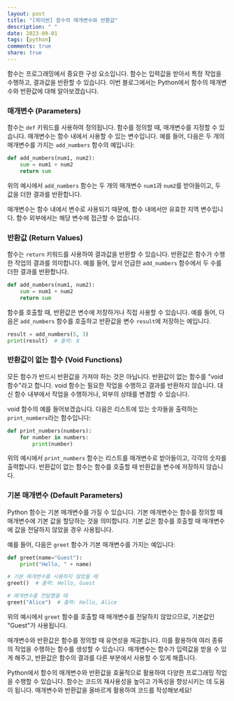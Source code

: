 ```yaml
---
layout: post
title: "[파이썬] 함수의 매개변수와 반환값"
description: " "
date: 2023-09-01
tags: [python]
comments: true
share: true
---
```


함수는 프로그래밍에서 중요한 구성 요소입니다. 함수는 입력값을 받아서 특정 작업을 수행하고, 결과값을 반환할 수 있습니다. 이번 블로그에서는 Python에서 함수의 매개변수와 반환값에 대해 알아보겠습니다.

### 매개변수 (Parameters)

함수는 `def` 키워드를 사용하여 정의됩니다. 함수를 정의할 때, 매개변수를 지정할 수 있습니다. 매개변수는 함수 내에서 사용할 수 있는 변수입니다. 예를 들어, 다음은 두 개의 매개변수를 가지는 `add_numbers` 함수의 예입니다:

```python
def add_numbers(num1, num2):
    sum = num1 + num2
    return sum
```

위의 예시에서 `add_numbers` 함수는 두 개의 매개변수 `num1`과 `num2`를 받아들이고, 두 값을 더한 결과를 반환합니다.

매개변수는 함수 내에서 변수로 사용되기 때문에, 함수 내에서만 유효한 지역 변수입니다. 함수 외부에서는 해당 변수에 접근할 수 없습니다.

### 반환값 (Return Values)

함수는 `return` 키워드를 사용하여 결과값을 반환할 수 있습니다. 반환값은 함수가 수행한 작업의 결과를 의미합니다. 예를 들어, 앞서 언급한 `add_numbers` 함수에서 두 수를 더한 결과를 반환합니다.

```python
def add_numbers(num1, num2):
    sum = num1 + num2
    return sum
```

함수를 호출할 때, 반환값은 변수에 저장하거나 직접 사용할 수 있습니다. 예를 들어, 다음은 `add_numbers` 함수를 호출하고 반환값을 변수 `result`에 저장하는 예입니다.

```python
result = add_numbers(5, 3)
print(result)  # 출력: 8
```

### 반환값이 없는 함수 (Void Functions)

모든 함수가 반드시 반환값을 가져야 하는 것은 아닙니다. 반환값이 없는 함수를 "void 함수"라고 합니다. void 함수는 필요한 작업을 수행하고 결과를 반환하지 않습니다. 대신 함수 내부에서 작업을 수행하거나, 외부의 상태를 변경할 수 있습니다.

void 함수의 예를 들어보겠습니다. 다음은 리스트에 있는 숫자들을 출력하는 `print_numbers`라는 함수입니다:

```python
def print_numbers(numbers):
    for number in numbers:
        print(number)
```

위의 예시에서 `print_numbers` 함수는 리스트를 매개변수로 받아들이고, 각각의 숫자를 출력합니다. 반환값이 없는 함수는  함수를 호출할 때 반환값을 변수에 저장하지 않습니다.

### 기본 매개변수 (Default Parameters)

Python 함수는 기본 매개변수를 가질 수 있습니다. 기본 매개변수는 함수를 정의할 때 매개변수에 기본 값을 할당하는 것을 의미합니다. 기본 값은 함수를 호출할 때 매개변수에 값을 전달하지 않았을 경우 사용됩니다.

예를 들어, 다음은 `greet` 함수가 기본 매개변수를 가지는 예입니다:

```python
def greet(name="Guest"):
    print("Hello, " + name)

# 기본 매개변수를 사용하지 않았을 때
greet()  # 출력: Hello, Guest

# 매개변수를 전달했을 때
greet("Alice")  # 출력: Hello, Alice
```

위의 예시에서 `greet` 함수를 호출할 때 매개변수를 전달하지 않았으므로, 기본값인 "Guest"가 사용됩니다.

매개변수와 반환값은 함수를 정의할 때 유연성을 제공합니다. 이를 활용하여 여러 종류의 작업을 수행하는 함수를 생성할 수 있습니다. 매개변수는 함수가 입력값을 받을 수 있게 해주고, 반환값은 함수의 결과를 다른 부분에서 사용할 수 있게 해줍니다.

Python에서 함수의 매개변수와 반환값을 효율적으로 활용하여 다양한 프로그래밍 작업을 수행할 수 있습니다. 함수는 코드의 재사용성을 높이고 가독성을 향상시키는 데 도움이 됩니다. 매개변수와 반환값을 올바르게 활용하여 코드를 작성해보세요!